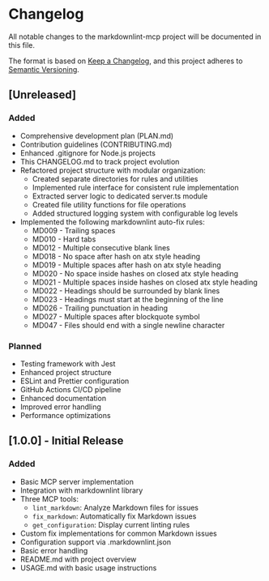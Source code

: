 # Changelog

All notable changes to the markdownlint-mcp project will be documented in this file.

The format is based on [Keep a Changelog](https://keepachangelog.com/en/1.0.0/),
and this project adheres to [Semantic Versioning](https://semver.org/spec/v2.0.0.html).

## [Unreleased]

### Added
- Comprehensive development plan (PLAN.md)
- Contribution guidelines (CONTRIBUTING.md)
- Enhanced .gitignore for Node.js projects
- This CHANGELOG.md to track project evolution
- Refactored project structure with modular organization:
  - Created separate directories for rules and utilities
  - Implemented rule interface for consistent rule implementation
  - Extracted server logic to dedicated server.ts module
  - Created file utility functions for file operations
  - Added structured logging system with configurable log levels
- Implemented the following markdownlint auto-fix rules:
  - MD009 - Trailing spaces
  - MD010 - Hard tabs
  - MD012 - Multiple consecutive blank lines
  - MD018 - No space after hash on atx style heading
  - MD019 - Multiple spaces after hash on atx style heading
  - MD020 - No space inside hashes on closed atx style heading
  - MD021 - Multiple spaces inside hashes on closed atx style heading
  - MD022 - Headings should be surrounded by blank lines
  - MD023 - Headings must start at the beginning of the line
  - MD026 - Trailing punctuation in heading
  - MD027 - Multiple spaces after blockquote symbol
  - MD047 - Files should end with a single newline character

### Planned
- Testing framework with Jest
- Enhanced project structure
- ESLint and Prettier configuration
- GitHub Actions CI/CD pipeline
- Enhanced documentation
- Improved error handling
- Performance optimizations

## [1.0.0] - Initial Release

### Added
- Basic MCP server implementation
- Integration with markdownlint library
- Three MCP tools:
  - `lint_markdown`: Analyze Markdown files for issues
  - `fix_markdown`: Automatically fix Markdown issues
  - `get_configuration`: Display current linting rules
- Custom fix implementations for common Markdown issues
- Configuration support via .markdownlint.json
- Basic error handling
- README.md with project overview
- USAGE.md with basic usage instructions
